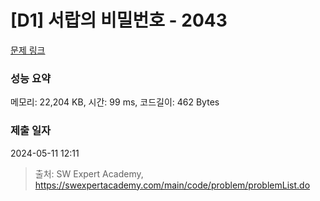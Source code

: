 # [D1] 서랍의 비밀번호 - 2043 

[문제 링크](https://swexpertacademy.com/main/code/problem/problemDetail.do?contestProbId=AV5QJ_8KAx8DFAUq) 

### 성능 요약

메모리: 22,204 KB, 시간: 99 ms, 코드길이: 462 Bytes

### 제출 일자

2024-05-11 12:11



> 출처: SW Expert Academy, https://swexpertacademy.com/main/code/problem/problemList.do